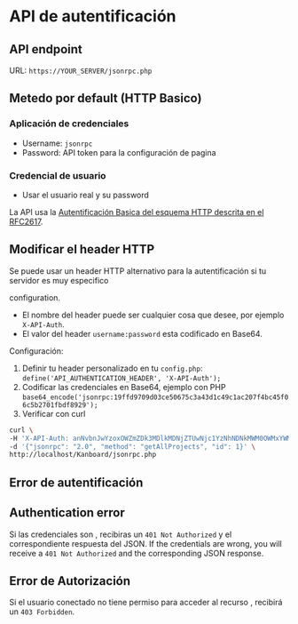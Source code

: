 API de autentificación
==================

API endpoint
------------

URL: `https://YOUR_SERVER/jsonrpc.php`


Metedo por default (HTTP Basico)
---------------------------

### Aplicación de credenciales

- Username: `jsonrpc`
- Password: API token para la configuración de pagina

### Credencial de usuario

- Usar el usuario real y su password

La API usa la [Autentificación Basica del esquema HTTP descrita en el RFC2617](http://www.ietf.org/rfc/rfc2617.txt).


Modificar el header HTTP
------------------------

Se puede usar un header HTTP alternativo para la autentificación si tu servidor es muy especifico

configuration.

- El nombre del header puede ser cualquier cosa que desee, por ejemplo `X-API-Auth`.
- El valor del header `username:password` esta codificado en Base64.

Configuración:

1. Definir tu header personalizado en tu `config.php`: `define('API_AUTHENTICATION_HEADER', 'X-API-Auth');`
2. Codificar las credenciales en Base64, ejemplo con PHP  `base64_encode('jsonrpc:19ffd9709d03ce50675c3a43d1c49c1ac207f4bc45f06c5b2701fbdf8929');`
3. Verificar con curl

```bash
curl \
-H 'X-API-Auth: anNvbnJwYzoxOWZmZDk3MDlkMDNjZTUwNjc1YzNhNDNkMWM0OWMxYWMyMDdmNGJjNDVmMDZjNWIyNzAxZmJkZjg5Mjk=' \
-d '{"jsonrpc": "2.0", "method": "getAllProjects", "id": 1}' \
http://localhost/Kanboard/jsonrpc.php
```

Error de autentificación
-------------------------
Authentication error
--------------------

Si las credenciales son , recibiras  un `401 Not Authorized` y el correspondiente respuesta del JSON.
If the credentials are wrong, you will receive a `401 Not Authorized` and the corresponding JSON response.
 

Error de Autorización
----------------------

Si el usuario conectado no tiene permiso para acceder al recurso , recibirá un `403 Forbidden`.
